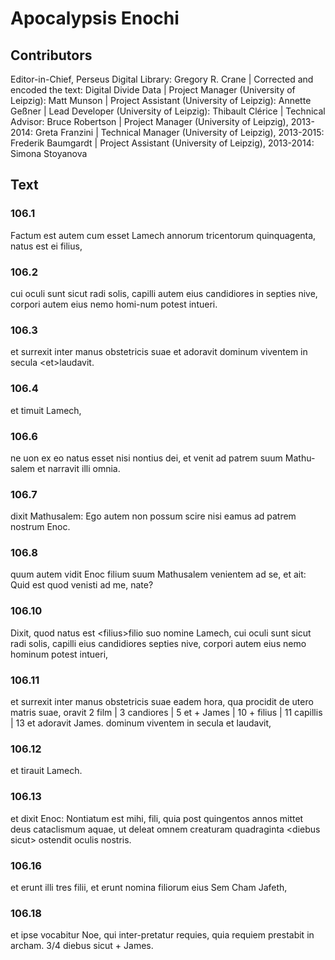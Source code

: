 # Apocalypsis Enochi  

## Contributors  
Editor-in-Chief, Perseus Digital Library: Gregory R. Crane | Corrected and encoded the text: Digital Divide Data | Project Manager (University of Leipzig): Matt Munson | Project Assistant (University of Leipzig): Annette Geßner | Lead Developer (University of Leipzig): Thibault Clérice | Technical Advisor: Bruce Robertson | Project Manager (University of Leipzig), 2013-2014: Greta Franzini | Technical Manager (University of Leipzig), 2013-2015: Frederik Baumgardt | Project Assistant (University of Leipzig), 2013-2014: Simona Stoyanova  

## Text  
### 106.1  
Factum est autem cum esset Lamech annorum tricentorum quinquagenta, natus est ei filius,  
### 106.2  
cui oculi sunt sicut radi solis, capilli autem eius candidiores in septies nive, corpori autem eius nemo homi-num potest intueri.  
### 106.3  
et surrexit inter manus obstetricis suae et adoravit dominum viventem in secula &lt;et&gt;laudavit.  
### 106.4  
et timuit Lamech,  
### 106.6  
ne uon ex eo natus esset nisi nontius dei, et venit ad patrem suum Mathu-salem et narravit illi omnia.  
### 106.7  
dixit Mathusalem: Ego autem non possum scire nisi eamus ad patrem nostrum Enoc.  
### 106.8  
quum autem vidit Enoc filium suum Mathusalem venientem ad se, et ait: Quid est quod venisti ad me, nate?  
### 106.10  
Dixit, quod natus est &lt;filius&gt;filio suo nomine Lamech, cui oculi sunt sicut radi solis, capilli eius candidiores septies nive, corpori autem eius nemo hominum potest intueri,  
### 106.11  
et surrexit inter manus obstetricis suae eadem hora, qua procidit de utero matris suae, oravit 2 film | 3 candiores | 5 et + James | 10 + filius | 11 capillis | 13 et adoravit James. dominum viventem in secula et laudavit,  
### 106.12  
et tirauit Lamech.  
### 106.13  
et dixit Enoc: Nontiatum est mihi, fili, quia post quingentos annos mittet deus cataclismum aquae, ut deleat omnem creaturam quadraginta &lt;diebus sicut&gt; ostendit oculis nostris.  
### 106.16  
et erunt illi tres filii, et erunt nomina filiorum eius Sem Cham Jafeth,  
### 106.18  
et ipse vocabitur Noe, qui inter-pretatur requies, quia requiem prestabit in archam. 3/4 diebus sicut + James.  
